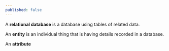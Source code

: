 ```yaml
---
published: false
---
```

A **relational database** is a database using tables of related data.

An **entity** is an individual thing that is having details recorded in a database.

An **attribute** 
